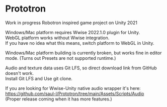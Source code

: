 # Prototron

Work in progress Robotron inspired game project on Unity 2021

Windows/Mac platform requires Wwise 2022.1.0 plugin for Unity.  
WebGL platform works without Wwise integration.  
If you have no idea what this means, switch platform to WebGL in Unity.  

Windows/Mac platform building is currently broken, but works fine in editor mode.
(Turns out Presets are not supported runtime.)

Audio and texture data uses Git LFS, so direct download link from GitHub doesn't work.  
Install Git LFS and Use git clone.

If you are looking for Wwise-Unity native audio wrapper it's here:  
https://github.com/saul-l/Prototron/tree/main/Assets/Scripts/Audio  
(Proper release coming when it has more features.)
